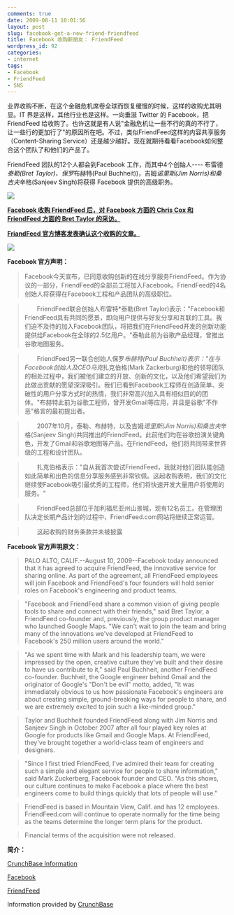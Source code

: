 ```yaml
---
comments: true
date: 2009-08-11 10:01:56
layout: post
slug: facebook-got-a-new-friend-friendfeed
title: Facebook 收购新朋友： FriendFeed
wordpress_id: 92
categories:
- internet
tags:
- Facebook
- FriendFeed
- SNS
---
```


业界收购不断，在这个金融危机席卷全球而恢复缓慢的时候，这样的收购尤其明显。IT 界是这样，其他行业也是这样。一向垂涎 Twitter 的 Facebook，把FriendFeed 给收购了。也许这就是有人说"金融危机让一些不行的真的不行了，让一些行的更加行了"的原因所在吧。不过，类似FriendFeed这样的内容共享服务（Content-Sharing Service）还是越少越好。现在就期待看看Facebook如何整合这个团队了和他们的产品了。




FriendFeed 团队的12个人都会到Facebook 工作，而其中4个创始人---- 布雷德*泰勒(Bret Taylor)、保罗*布赫特(Paul Buchheit))，吉姆*诺里斯(Jim Norris)和桑吉夫*辛格(Sanjeev Singh)将获得 Facebook 提供的高级职务。




[![](/upload/facebook-acquiring-friendfeed_original.jpg)](/upload/facebook-acquiring-friendfeed_original.jpg)







**[Facebook 收购 FriendFeed 后，对 Facebook 方面的 Chris Cox 和 FriendFeed 方面的 Bret Taylor 的](http://www.techcrunch.com/2009/08/10/first-interview-after-acquisition-with-friendfeed-and-facebook/)****[采访](http://www.techcrunch.com/2009/08/10/first-interview-after-acquisition-with-friendfeed-and-facebook/)****[。](http://www.techcrunch.com/2009/08/10/first-interview-after-acquisition-with-friendfeed-and-facebook/)**




**[FriandFeed 官方博客发表确认这个收购的](http://blog.friendfeed.com/2009/08/friendfeed-accepts-facebook-friend.html)****[文章](http://blog.friendfeed.com/2009/08/friendfeed-accepts-facebook-friend.html)****[。](http://blog.friendfeed.com/2009/08/friendfeed-accepts-facebook-friend.html)**




[![](/upload/ALeqM5hKXFVPnlRbJ09xZd2biqZBM2n3YA.jpg)](/upload/ALeqM5hKXFVPnlRbJ09xZd2biqZBM2n3YA.jpg)   

**Facebook 官方声明：**




> 

> 
> Facebook今天宣布，已同意收购创新的在线分享服务FriendFeed。作为协议的一部分，FriendFeed的全部员工将加入Facebook。FriendFeed的4名创始人将获得在Facebook工程和产品团队的高级职位。
> 
> 

> 
> 　　FriendFeed联合创始人布雷特*泰勒(Bret Taylor)表示："Facebook和FriendFeed具有共同的愿景，即向用户提供与好友分享和互联的工具。我们迫不及待的加入Facebook团队，将把我们在FriendFeed开发的创新功能提供给Facebook在全球的2.5亿用户。"泰勒此前为谷歌产品经理，曾推出谷歌地图服务。
> 
> 

> 
> 　　FriendFeed另一联合创始人保罗*布赫特(Paul Buchheit)表示："在与Facebook创始人及CEO马克*扎克伯格(Mark Zackerburg)和他的领导团队的相处过程中，我们被他们建立的开放、创新的文化，以及他们希望我们为此做出贡献的愿望深深吸引。我们已看到Facebook工程师在创造简单、突破性的用户分享方式时的热情，我们非常高兴加入具有相似目的的团体。"布赫特此前为谷歌工程师，曾开发Gmail等应用，并且是谷歌"不作恶"格言的最初提出者。
> 
> 

> 
> 　　2007年10月，泰勒、布赫特，以及吉姆*诺里斯(Jim Norris)和桑吉夫*辛格(Sanjeev Singh)共同推出的FriendFeed。此前他们均在谷歌扮演关键角色，开发了Gmail和谷歌地图等产品。在FriendFeed，他们将共同带来世界级的工程和设计团队。
> 
> 

> 
> 　　扎克伯格表示："自从我首次尝试FriendFeed，我就对他们团队能创造如此简单和出色的信息分享服务感到非常钦佩。这起收购表明，我们的文化继续使Facebook吸引最优秀的工程师，他们将快速开发大量用户将使用的服务。"
> 
> 

> 
> 　　FriendFeed总部位于加利福尼亚州山景城，现有12名员工。在管理团队决定长期产品计划的过程中，FriendFeed.com网站将继续正常运营。
> 
> 

> 
> 　　这起收购的财务条款并未被披露
> 
> 





**Facebook 官方声明原文：**




> 

> 
> PALO ALTO, CALIF.--August 10, 2009--Facebook today announced that it has agreed to acquire FriendFeed, the innovative service for sharing online. As part of the agreement, all FriendFeed employees will join Facebook and FriendFeed's four founders will hold senior roles on Facebook's engineering and product teams.
> 
> 

> 
> "Facebook and FriendFeed share a common vision of giving people tools to share and connect with their friends," said Bret Taylor, a FriendFeed co-founder and, previously, the group product manager who launched Google Maps. "We can't wait to join the team and bring many of the innovations we've developed at FriendFeed to Facebook's 250 million users around the world."
> 
> 

> 
> "As we spent time with Mark and his leadership team, we were impressed by the open, creative culture they've built and their desire to have us contribute to it," said Paul Buchheit, another FriendFeed co-founder. Buchheit, the Google engineer behind Gmail and the originator of Google's "Don't be evil" motto, added, "It was immediately obvious to us how passionate Facebook's engineers are about creating simple, ground-breaking ways for people to share, and we are extremely excited to join such a like-minded group."
> 
> 

> 
> Taylor and Buchheit founded FriendFeed along with Jim Norris and Sanjeev Singh in October 2007 after all four played key roles at Google for products like Gmail and Google Maps. At FriendFeed, they've brought together a world-class team of engineers and designers.
> 
> 

> 
> "Since I first tried FriendFeed, I've admired their team for creating such a simple and elegant service for people to share information," said Mark Zuckerberg, Facebook founder and CEO. "As this shows, our culture continues to make Facebook a place where the best engineers come to build things quickly that lots of people will use."
> 
> 

> 
> FriendFeed is based in Mountain View, Calif. and has 12 employees. FriendFeed.com will continue to operate normally for the time being as the teams determine the longer term plans for the product.
> 
> 

> 
> Financial terms of the acquisition were not released.
> 
> 





**简介：**










[CrunchBase Information](http://www.crunchbase.com/)










[Facebook](http://www.crunchbase.com/company/facebook)







[FriendFeed](http://www.crunchbase.com/company/friendfeed)







Information provided by [CrunchBase](http://www.crunchbase.com/)






